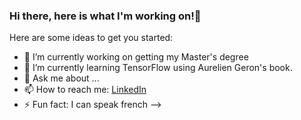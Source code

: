 ### Hi there, here is what I'm working on!👋


Here are some ideas to get you started:

- 🔭 I’m currently working on getting my Master's degree
- 🌱 I’m currently learning TensorFlow using Aurelien Geron's book.
- 💬 Ask me about ...
- 📫 How to reach me: [LinkedIn](linkedin.com/in/yoel-graumann-b483431ba)
- ⚡ Fun fact: I can speak french
-->
